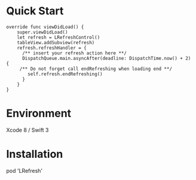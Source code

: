 # Quick Start

    override func viewDidLoad() {
        super.viewDidLoad()
        let refresh = LRefreshControl()
        tableView.addSubview(refresh)
        refresh.refreshHandler = {
          /** insert your refresh action here **/
          DispatchQueue.main.asyncAfter(deadline: DispatchTime.now() + 2) {
         /** Do not forget call endRefreshing when loading end **/
            self.refresh.endRefreshing()
          }
        }
    }
  
# Environment
  Xcode 8 / Swift 3

# Installation
   pod 'LRefresh'

